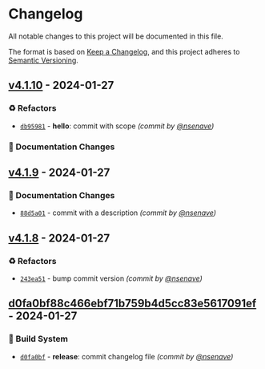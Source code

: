 # Changelog
All notable changes to this project will be documented in this file.

The format is based on [Keep a Changelog](https://keepachangelog.com/en/1.0.0/),
and this project adheres to [Semantic Versioning](https://semver.org/spec/v2.0.0.html).

## [v4.1.10] - 2024-01-27
### :recycle: Refactors
- [`db95981`](https://github.com/nsenave/Actions-Sandbox/commit/db95981f97efd059d409c2cfd9b3498c719e5fa0) - **hello**: commit with scope *(commit by [@nsenave](https://github.com/nsenave))*

### :memo: Documentation Changes


## [v4.1.9] - 2024-01-27
### :memo: Documentation Changes
- [`88d5a01`](https://github.com/nsenave/Actions-Sandbox/commit/88d5a01d29e636c4013ab7767a86c05d560cac70) - commit with a description *(commit by [@nsenave](https://github.com/nsenave))*


## [v4.1.8] - 2024-01-27
### :recycle: Refactors
- [`243ea51`](https://github.com/nsenave/Actions-Sandbox/commit/243ea512318abf3ccc8bcc667e64c67f5693fb66) - bump commit version *(commit by [@nsenave](https://github.com/nsenave))*


## [d0fa0bf88c466ebf71b759b4d5cc83e5617091ef] - 2024-01-27
### :construction_worker: Build System
- [`d0fa0bf`](https://github.com/nsenave/Actions-Sandbox/commit/d0fa0bf88c466ebf71b759b4d5cc83e5617091ef) - **release**: commit changelog file *(commit by [@nsenave](https://github.com/nsenave))*


[d0fa0bf88c466ebf71b759b4d5cc83e5617091ef]: https://github.com/nsenave/Actions-Sandbox/compare/v4.1.5...d0fa0bf88c466ebf71b759b4d5cc83e5617091ef
[v4.1.8]: https://github.com/nsenave/Actions-Sandbox/compare/v4.1.7...v4.1.8
[v4.1.9]: https://github.com/nsenave/Actions-Sandbox/compare/v4.1.8...v4.1.9
[v4.1.10]: https://github.com/nsenave/Actions-Sandbox/compare/v4.1.9...v4.1.10